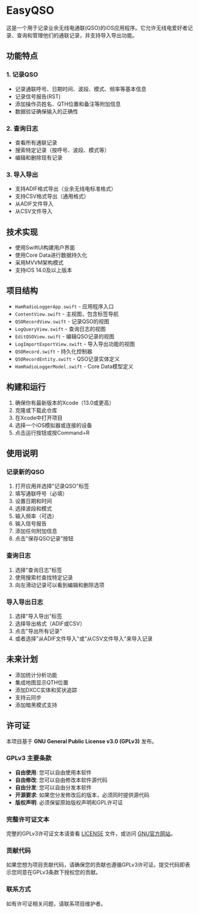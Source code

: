 # EasyQSO

这是一个用于记录业余无线电通联(QSO)的iOS应用程序。它允许无线电爱好者记录、查询和管理他们的通联记录，并支持导入导出功能。

## 功能特点

### 1. 记录QSO
- 记录通联呼号、日期时间、波段、模式、频率等基本信息
- 记录信号报告(RST)
- 添加操作员姓名、QTH位置和备注等附加信息
- 数据验证确保输入的正确性

### 2. 查询日志
- 查看所有通联记录
- 搜索特定记录（按呼号、波段、模式等）
- 编辑和删除现有记录

### 3. 导入导出
- 支持ADIF格式导出（业余无线电标准格式）
- 支持CSV格式导出（通用格式）
- 从ADIF文件导入
- 从CSV文件导入

## 技术实现

- 使用SwiftUI构建用户界面
- 使用Core Data进行数据持久化
- 采用MVVM架构模式
- 支持iOS 14.0及以上版本

## 项目结构

- `HamRadioLoggerApp.swift` - 应用程序入口
- `ContentView.swift` - 主视图，包含标签导航
- `QSORecordView.swift` - 记录QSO的视图
- `LogQueryView.swift` - 查询日志的视图
- `EditQSOView.swift` - 编辑QSO记录的视图
- `LogImportExportView.swift` - 导入导出功能的视图
- `QSORecord.swift` - 持久化控制器
- `QSORecordEntity.swift` - QSO记录实体定义
- `HamRadioLoggerModel.swift` - Core Data模型定义

## 构建和运行

1. 确保你有最新版本的Xcode（13.0或更高）
2. 克隆或下载此仓库
3. 在Xcode中打开项目
4. 选择一个iOS模拟器或连接的设备
5. 点击运行按钮或按Command+R

## 使用说明

### 记录新的QSO
1. 打开应用并选择"记录QSO"标签
2. 填写通联呼号（必填）
3. 设置日期和时间
4. 选择波段和模式
5. 输入频率（可选）
6. 输入信号报告
7. 添加任何附加信息
8. 点击"保存QSO记录"按钮

### 查询日志
1. 选择"查询日志"标签
2. 使用搜索栏查找特定记录
3. 向左滑动记录可以看到编辑和删除选项

### 导入导出日志
1. 选择"导入导出"标签
2. 选择导出格式（ADIF或CSV）
3. 点击"导出所有记录"
4. 或者选择"从ADIF文件导入"或"从CSV文件导入"来导入记录

## 未来计划

- 添加统计分析功能
- 集成地图显示QTH位置
- 添加DXCC实体和奖状追踪
- 支持云同步
- 添加暗黑模式支持

## 许可证

本项目基于 **GNU General Public License v3.0 (GPLv3)** 发布。

### GPLv3 主要条款

- **自由使用**: 您可以自由使用本软件
- **自由修改**: 您可以自由修改本软件源代码
- **自由分发**: 您可以自由分发本软件
- **开源要求**: 如果您分发修改后的版本，必须同时提供源代码
- **版权声明**: 必须保留原始版权声明和GPL许可证

### 完整许可证文本

完整的GPLv3许可证文本请查看 [LICENSE](LICENSE) 文件，或访问 [GNU官方网站](https://www.gnu.org/licenses/gpl-3.0.html)。

### 贡献代码

如果您想为项目贡献代码，请确保您的贡献也遵循GPLv3许可证。提交代码即表示您同意在GPLv3条款下授权您的贡献。

### 联系方式

如有许可证相关问题，请联系项目维护者。
